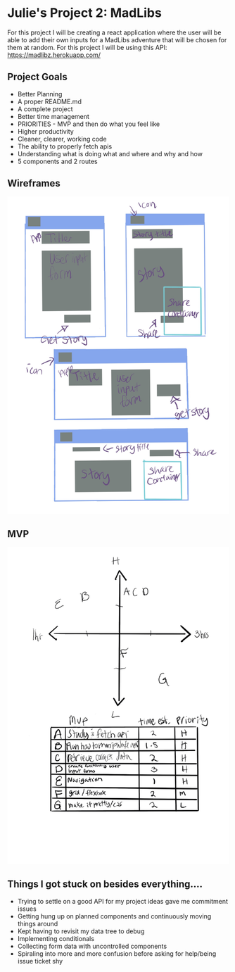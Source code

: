 # Julie's Project 2: MadLibs
 For this project I will be creating a react application where the user will be able to add their own inputs for a MadLibs adventure that will be chosen for them at random. For this project I will be using this API: https://madlibz.herokuapp.com/ 

 ## Project Goals
  * Better Planning
  * A proper README.md
  * A complete project
  * Better time management
  * PRIORITIES - MVP and then do what you feel like
  * Higher productivity
  * Cleaner, clearer, working code
  * The ability to properly fetch apis
  * Understanding what is doing what and where and why and how
  * 5 components and 2 routes

  ## Wireframes
![Project 2 Wireframes](img/Project_2_Wireframes.jpg)

## MVP
![Project 2 MVP](img/Project_2_MVP.jpg) 

## Things I got stuck on besides everything....
* Trying to settle on a good API for my project ideas gave me commitment issues
* Getting hung up on planned components and continuously moving things around
* Kept having to revisit my data tree to debug 
* Implementing conditionals
* Collecting form data with uncontrolled components
* Spiraling into more and more confusion before asking for help/being issue ticket shy